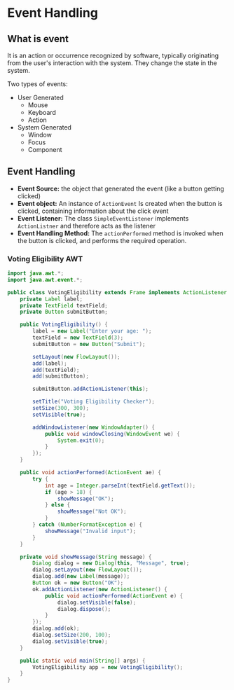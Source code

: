 # Event Handling
## What is event
It is an action or occurrence recognized by software, typically originating from the user's interaction with the system. They change the state in the system.

Two types of events:
- User Generated
	- Mouse
	- Keyboard
	- Action
- System Generated
	- Window
	- Focus
	- Component

## Event Handling
- **Event Source:** the object that generated the event (like a button getting clicked)
- **Event object:** An instance of `ActionEvent` Is created when the button is clicked, containing information about the click event
- **Event Listener:** The class `SimpleEventListener` implements `ActionListner` and therefore acts as the listener
- **Event Handling Method:** The `actionPerformed` method is invoked when the button is clicked, and performs the required operation.


### Voting Eligibility AWT

```Java
import java.awt.*;
import java.awt.event.*;

public class VotingEligibility extends Frame implements ActionListener {
    private Label label;
    private TextField textField;
    private Button submitButton;

    public VotingEligibility() {
        label = new Label("Enter your age: ");
        textField = new TextField(3);
        submitButton = new Button("Submit");

        setLayout(new FlowLayout());
        add(label);
        add(textField);
        add(submitButton);

        submitButton.addActionListener(this);

        setTitle("Voting Eligibility Checker");
        setSize(300, 300);
        setVisible(true);

        addWindowListener(new WindowAdapter() {
            public void windowClosing(WindowEvent we) {
                System.exit(0);
            }
        });
    }

    public void actionPerformed(ActionEvent ae) {
        try {
            int age = Integer.parseInt(textField.getText());
            if (age > 18) {
                showMessage("OK");
            } else {
                showMessage("Not OK");
            }
        } catch (NumberFormatException e) {
            showMessage("Invalid input");
        }
    }

    private void showMessage(String message) {
        Dialog dialog = new Dialog(this, "Message", true);
        dialog.setLayout(new FlowLayout());
        dialog.add(new Label(message));
        Button ok = new Button("OK");
        ok.addActionListener(new ActionListener() {
            public void actionPerformed(ActionEvent e) {
                dialog.setVisible(false);
                dialog.dispose();
            }
        });
        dialog.add(ok);
        dialog.setSize(200, 100);
        dialog.setVisible(true);
    }

    public static void main(String[] args) {
        VotingEligibility app = new VotingEligibility();
    }
}

```

